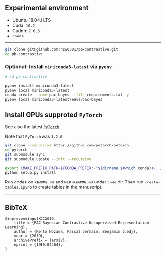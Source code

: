 ## Experimental environment

- Ubuntu 18.04.1 LTS
- Cuda: `10.2`
- Cudnn: `7.6.3`
- `conda`

---


```bash
git clone git@github.com:nzw0301/pb-contrastive.git
cd pb-contrastive
```

### Optional: Install `miniconda3-latest` via `pyenv`

```bash
# cd pb-contrastive

pyenv install miniconda3-latest
pyenv local miniconda3-latest
conda create --name pac-bayes --file requirements.txt -y
pyenv local miniconda3-latest/envs/pac-bayes
```

## Install GPUs supproted `PyTorch`

See also the latest [`PyTorch`](https://github.com/pytorch/pytorch#from-source).

Note that `PyTorch` was `1.2.0`.

```bash
git clone --recursive https://github.com/pytorch/pytorch
cd pytorch
git submodule sync
git submodule update --init --recursive

export CMAKE_PREFIX_PATH=${CONDA_PREFIX:-"$(dirname $(which conda))/../"}
python setup.py install
```

Run codes on `README.md` and `MLP-README.md` under `code` dir.
Then run `create-tables.ipynb` to create tables in the manuscript.

---

## BibTeX

```
@inproceedings{KGG2019,
    title = {PAC-Bayesian Contrastive Unsupervised Representation Learning},
    author = {Kento Nozawa, Pascal Germain, Benjamin Guedj},
    year = {2019},
    archivePrefix = {arXiv},
    eprint = {1910.04464},
}
```
